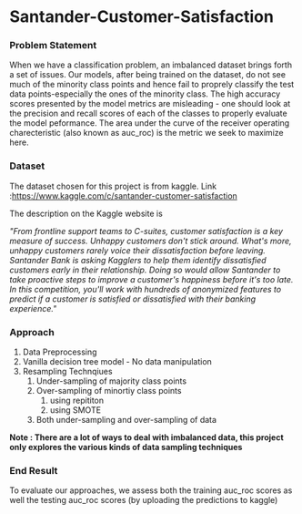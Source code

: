 # Santander-Customer-Satisfaction

### Problem Statement
When we have a classification problem, an imbalanced dataset brings forth a set of issues. Our models, after being trained on the dataset, do not see much of the minority class points and hence fail to proprely classify the test data points-especially the ones of the minority class. The high accuracy scores presented by the model metrics are misleading - one should look at the precision and recall scores of each of the classes to properly evaluate the model peformance. The area under the curve of the receiver operating charecteristic (also known as auc_roc) is the metric we seek to maximize here.

### Dataset
The dataset chosen for this project is from kaggle. Link :https://www.kaggle.com/c/santander-customer-satisfaction

The description on the Kaggle website is 

*"From frontline support teams to C-suites, customer satisfaction is a key measure of success. Unhappy customers don't stick around. What's more, unhappy customers rarely voice their dissatisfaction before leaving.*
*Santander Bank is asking Kagglers to help them identify dissatisfied customers early in their relationship. Doing so would allow Santander to take proactive steps to improve a customer's happiness before it's too late.*
*In this competition, you'll work with hundreds of anonymized features to predict if a customer is satisfied or dissatisfied with their banking experience."*

### Approach
1. Data Preprocessing
2. Vanilla decision tree model - No data manipulation
3. Resampling Technqiues
	1. Under-sampling of majority class points
	2. Over-sampling of minortiy class points
		1. using repititon
		2. using SMOTE
	3. Both under-sampling and over-sampling of data
  
 **Note : There are a lot of ways to deal with imbalanced data, this project only explores the various kinds of data sampling techniques**
 
### End Result

To evaluate our approaches, we assess both the training auc_roc scores as well the testing auc_roc scores (by uploading the predictions to kaggle)
